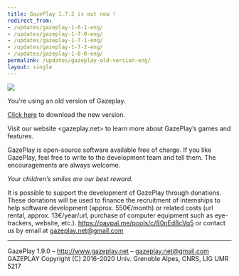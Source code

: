```yaml
---
title: GazePlay 1.7.2 is out now !
redirect_from:
- /updates/gazeplay-1-6-1-eng/
- /updates/gazeplay-1-7-0-eng/
- /updates/gazeplay-1-7-1-eng/
- /updates/gazeplay-1-7-2-eng/
- /updates/gazeplay-1-8-0-eng/
permalink: /updates/gazeplay-old-version-eng/
layout: single
---
```


<img src="{{site.baseurl}}/assets/images/gazeplayClassicLogo.png"/>

You're using an old version of Gazeplay.

[Click here](https://gazeplay.github.io/GazePlay/installation) to download the new version.

Visit our website <gazeplay.net> to learn more about GazePlay’s games and features.

GazePlay is open-source software available free of charge. If you like GazePlay, feel free to write to the development team and tell them. The encouragements are always welcome.

_Your children’s smiles are our best reward._

It is possible to support the development of GazePlay through donations. These donations will be used to finance the recruitment of internships to help software development (approx. 550€/month) or related costs (url rental, approx. 13€/year/url, purchase of computer equipment such as eye-trackers, website, etc.). <https://paypal.me/pools/c/80nEd8cVq5> or contact us by email at <gazeplay.net@gmail.com>

---

GazePlay 1.9.0 – http://www.gazeplay.net – <gazeplay.net@gmail.com>  
GAZEPLAY Copyright (C) 2016-2020 Univ. Grenoble Alpes, CNRS, LIG UMR 5217
